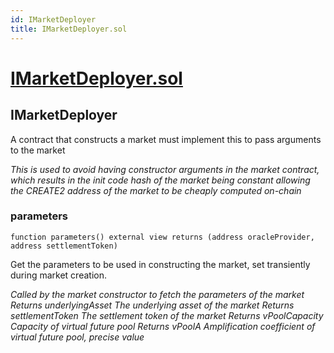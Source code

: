 ```yaml
---
id: IMarketDeployer
title: IMarketDeployer.sol
---
```

# [IMarketDeployer.sol](https://github.com/chromatic-protocol/contracts/tree/main/contracts/core/interfaces/factory/IMarketDeployer.sol)

## IMarketDeployer

A contract that constructs a market must implement this to pass arguments to the market

_This is used to avoid having constructor arguments in the market contract, which results in the init code hash
of the market being constant allowing the CREATE2 address of the market to be cheaply computed on-chain_

### parameters

```solidity
function parameters() external view returns (address oracleProvider, address settlementToken)
```

Get the parameters to be used in constructing the market, set transiently during market creation.

_Called by the market constructor to fetch the parameters of the market
Returns underlyingAsset The underlying asset of the market
Returns settlementToken The settlement token of the market
Returns vPoolCapacity Capacity of virtual future pool
Returns vPoolA Amplification coefficient of virtual future pool, precise value_

